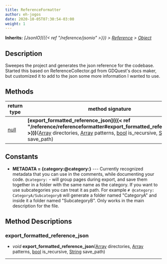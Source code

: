 ```yaml
---  
title: ReferenceFormatter  
author: eh-jogos  
date: 2020-10-05T07:30:54-03:00  
weight: 1  
---  
```

**Inherits:** _[JsonIO]({{< ref "/reference/jsonio" >}}) > [Reference](https://docs.godotengine.org/en/stable/classes/class_reference.html) > [Object](https://docs.godotengine.org/en/stable/classes/class_object.html)_  
## Description  
 Sweepes the project and generates the json reference for the codebase. Started this based on 
 ReferenceCollector.gd from GDQuest's docs maker, but customized it to add to the json some more
 information I wanted to use.
  
  
## Methods 
  
| return type | method signature |  
| ----------- | ---------------- |  
| [null](https://docs.godotengine.org/en/stable/classes/class_null.html) | **[export_formatted_reference_json]({{< ref "/reference/referenceformatter#export_formatted_reference_json" >}})**([Array](https://docs.godotengine.org/en/stable/classes/class_array.html) directories, [Array](https://docs.godotengine.org/en/stable/classes/class_array.html) patterns, [bool](https://docs.godotengine.org/en/stable/classes/class_bool.html) is_recursive, [String](https://docs.godotengine.org/en/stable/classes/class_string.html) save_path) |  
  
## Constants  
  
- **METADATA = {category:@category:}** --- Currently recognized metadata that you can use in the comments, while documenting your code.
 `@category:` - will group pages during export, and save them together in a folder with the same
 name as the category. If you want to use subcategories you can treat it as path. For example
 `# @category: CategoryA/SubcategoryB` will generate a folder named "CategoryA" and inside it 
 a folder named "SubcategoryB". Only works in the main description for the file. 
## Method Descriptions  
  
### export_formatted_reference_json 
- _void_ **export_formatted_reference_json**([Array](https://docs.godotengine.org/en/stable/classes/class_array.html) directories, [Array](https://docs.godotengine.org/en/stable/classes/class_array.html) patterns, [bool](https://docs.godotengine.org/en/stable/classes/class_bool.html) is_recursive, [String](https://docs.godotengine.org/en/stable/classes/class_string.html) save_path) 
  
  
---------
